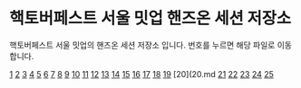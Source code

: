 # 핵토버페스트 서울 밋업 핸즈온 세션 저장소
핵토버페스트 서울 밋업의 핸즈온 세션 저장소 입니다.
번호를 누르면 해당 파일로 이동합니다.

[1](1.md)
[2](2.md)
[3](3.md)
[4](4.md)
[5](5.md)
[6](6.md)
[7](7.md)
[8](8.md)
[9](9.md)
[10](10.md)
[11](11.md)
[12](12.md)
[13](13.md)
[14](14.md)
[15](15.md)
[16](16.md)
[17](17.md)
[18](18.md)
[19](19.md)
[20](20.md
[21](21.md)
[22](22.md)
[23](23.md)
[24](24.md)
[25](25.md)
